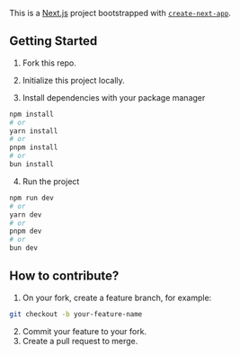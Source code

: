 This is a [Next.js](https://nextjs.org/) project bootstrapped with [`create-next-app`](https://github.com/vercel/next.js/tree/canary/packages/create-next-app).

## Getting Started

1. Fork this repo.

2. Initialize this project locally.

3. Install dependencies with your package manager
```bash
npm install
# or
yarn install
# or
pnpm install
# or
bun install
```
4. Run the project
```bash
npm run dev
# or
yarn dev
# or
pnpm dev
# or
bun dev
```

## How to contribute?

1. On your fork, create a feature branch, for example:
```bash
git checkout -b your-feature-name
```
2. Commit your feature to your fork.
3. Create a pull request to merge.
